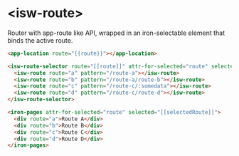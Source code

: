# \<isw-route\>

Router with app-route like API, wrapped in an iron-selectable element that binds the active route.

```html
<app-location route="{{route}}"></app-location>

<isw-route-selector route="[[route]]" attr-for-selected="route" selected="{{selectedRoute}}" data="{{data}}">
  <isw-route route="a" pattern="/route-a"></isw-route>
  <isw-route route="b" pattern="/route-a/route-b"></isw-route>
  <isw-route route="c" pattern="/route-c/:somedata"></isw-route>
  <isw-route route="d" pattern="/route-c/route-d"></isw-route>
</isw-route-selector>

<iron-pages attr-for-selected="route" selected="[[selectedRoute]]">
  <div route="a">Route A</div>
  <div route="b">Route B</div>
  <div route="c">Route C</div>
  <div route="d">Route D</div>
</iron-pages>
```